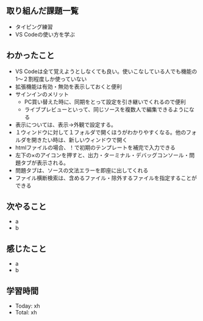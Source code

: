 ## 取り組んだ課題一覧
- タイピング練習
- VS Codeの使い方を学ぶ
## わかったこと
- VS Codeは全て覚えようとしなくても良い。使いこなしている人でも機能の1〜２割程度しか使っていない
- 拡張機能は有効・無効を表示しておくと便利
- サインインのメリット
  - PC買い替えた時に、同期をとって設定を引き継いでくれるので便利
  - ライブプレビューといって、同じソースを複数人で編集できるようになる
- 表示については、表示→外観で設定する。
- １ウィンドウに対して１フォルダで開くほうがわかりやすくなる。他のフォルダを開きたい時は、新しいウィンドウで開く
- htmlファイルの場合、！で初期のテンプレートを補完で入力できる
- 左下の×のアイコンを押すと、出力・ターミナル・デバッグコンソール・問題タブが表示される。
- 問題タブは、ソースの文法エラーを即座に出してくれる
- ファイル横断検索は、含めるファイル・除外するファイルを指定することができる
## 次やること
- a
- b
## 感じたこと
- a
- b
## 学習時間
- Today: xh
- Total: xh
